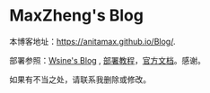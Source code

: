 # MaxZheng's Blog



本博客地址：https://anitamax.github.io/Blog/.



部署参照：[Wsine's Blog](https://github.com/Wsine/blog) , [部署教程](https://sspai.com/post/55786)，[官方文档](https://docsify.js.org/#/zh-cn/quickstart)。感谢。



如果有不当之处，请联系我删除或修改。